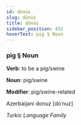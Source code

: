 ```yaml
---
id: dönüs
slug: dönüs
title: dönüs
sidebar_position: 432
hoverText: pig § Noun
---
```


### pig § Noun

**Verb**: to be a pig/swine

**Noun**: pig/swine

**Modifier**: pig/swine-related

Azerbaijani donuz [doˈnuz]

*Turkic Language Family*